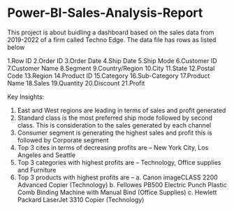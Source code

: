 # Power-BI-Sales-Analysis-Report
This project is about buidling a dashboard based on the sales data from 2019-2022 of a firm called Techno Edge. The data file has rows as listed below 

1.Row ID
2.Order ID
3.Order Date
4.Ship Date
5.Ship Mode
6.Customer ID
7.Customer Name
8.Segment
9.Country/Region
10.City
11.State
12.Postal Code
13.Region
14.Product ID
15.Category
16.Sub-Category
17.Product Name
18.Sales
19.Quantity
20.Discount
21.Profit


Key Insights:
1.	East and West regions are leading in terms of sales and profit generated 
2.	Standard class is the most preferred ship mode followed by second class. This is consideration to the sales generated by each channel
3.	Consumer segment is generating the highest sales and profit this is followed by Corporate segment
4.	Top 3 cites in terms of decreasing profits are – New York City, Los Angeles and Seattle
5.	Top 3 categories with highest profits are – Technology, Office supplies and Furniture
6.	Top 3 products with highest profits are – 
    a.	Canon imageCLASS 2200 Advanced Copier (Technology)
    b.	Fellowes PB500 Electric Punch Plastic Comb Binding Machine with Manual Bind (Office Supplies)
    c.	Hewlett Packard LaserJet 3310 Copier (Technology)
